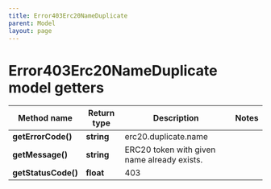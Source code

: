 ```yaml
---
title: Error403Erc20NameDuplicate
parent: Model
layout: page
---
```


# Error403Erc20NameDuplicate model getters

Method name | Return type | Description | Notes
------------ | ------------- | ------------- | -------------
**getErrorCode()** | **string** | erc20.duplicate.name |
**getMessage()** | **string** | ERC20 token with given name already exists. |
**getStatusCode()** | **float** | 403 |

